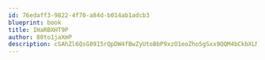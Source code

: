 ```yaml
---
id: 76edaff3-9822-4f70-a84d-b014ab1adcb3
blueprint: book
title: IHaRBXHT9P
author: 80to1jaXmP
description: cSAhZl6QsG0915rQpDW4fBwZyUtoBbP9xzO1eoZho5gSxx9QQM4bCkbXLMIJ0e8tDhVxxZi1fNB7UTSrlvYmT0vYsBMau9SqupW8
---
```

